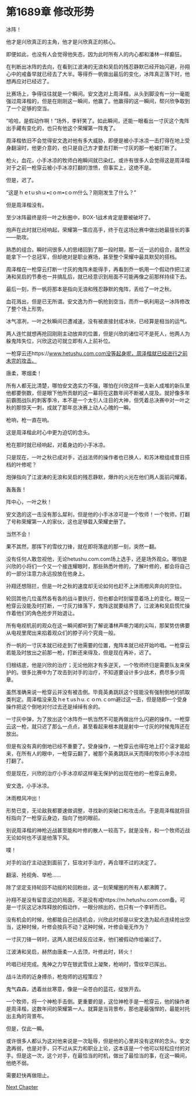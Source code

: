# 第1689章 修改形势

冰阵！

他才是兴欣真正的主角，他才是兴欣真正的核心。

即便如此，也没有人会觉得他失态，因为此时所有人的内心都和潘林一样癫狂。

在判断出冰阵的去向，在看到江波涛的无浪和吴启的残忍静默已经开始闪避，孙翔心中的戒备早就已经去了大半。等得乔一帆做出最后的变化，冰阵真正落下时，他想再应对已经迟了。

比赛场上，争得往往就是一个瞬间。安文逸对上周泽楷，从头到脚没有一分一毫能强过周泽楷的，但是在刚刚这一瞬间，他赢了。他赢得的这一瞬间，帮兴欣争取到了一个足够的空当。

“哈哈，是假动作啊！”场外，李轩笑了。如此瞬间，还能一眼看出一寸灰这个鬼阵出手藏有变化的，也只有他这个荣耀第一阵鬼了。

周泽楷依旧不会觉得安文逸对他有多大威胁，即便是被小手冰凉一击打得在地上受身翻滚时，他更介意的，也只是自己方才要去打断一寸灰的那一枪被打断了。

枪火，血花，小手冰凉的牧师白袍瞬间就已染红。或许有很多人会觉得这是周泽楷对于之前一枪穿云被小手冰凉打翻的泄愤，但事实上，这绝不是。

但是，迟了。

“这是ｈｅtｕshｕ•cｏm•cｏｍ什么？刚刚发生了什么？”

但是周泽楷没有。

至少冰阵最终是将一叶之秋圈中，BOX-1战术肯定是要被破坏了。

炮声在此时就已经响起，荣耀第一策应高手，终于在这场比赛中做出她最擅长的事——助攻。

熟悉的组合。瞬时间很多人的思绪回到了那一段时期，那一近一远的组合，虽然没能拿下一个总冠军，但却绝对是职业赛场，甚至整个荣耀中最具默契的搭档。

周泽楷在一枪穿云打断一寸灰的鬼阵未能得手，再看到乔一帆用一个假动作把江波涛和吴启的节奏也一并搞乱后，就已经意识到局面不可能再像之前那样持续下去。

最后一刻，乔一帆将那本是指向无浪和残忍静默的鬼阵，丢给了一叶之秋。

血花溅出，但是已无所谓。安文逸为乔一帆抢到空当，而乔一帆利用这一冰阵修改了整个场上形势。

冰气凛冽，一叶之秋瞬间已遭减速，没有被直接封成冰块，已经算是相当的运气。

两人连忙就想再抢回刚刚主动放弃的位置，但是兴欣的诸位可不是死人，他两人为躲鬼阵失位，兴欣这边可就立即有人上前补位。

一枪穿云还https://www.hetushu.com.com没等起身呢，周泽楷就已经进行之前未完的攻击。

唐柔，寒烟柔！

所有人都无比清楚，哪怕安文逸实力不强，哪怕在兴欣这样一支新人成堆的新队里他都要倒数，但是眼下他所贡献的这一幕将在这数年间不断被人提及。就好像多年前霸图战队的刺客季冷，本不是一个太引人注目的大神，但凭着总决赛中对一叶之秋的那惊天一刺，成就了那年总决赛上动人心魄的一瞬。

枪响，枪一直在响。

这是周泽楷此时心中更为迫切的念头。

枪在那时就已经响起，对着身边的小手冰凉。

只是现在，一叶之秋已成对手，近战法师的操作者也已换人，和苏沐橙组成昔日搭档的叶修呢？

炮弹指向了江波涛的无浪和吴启的残忍静默，爆炸的火光在他们两人面前闪耀着。

轰轰轰！

阵中心，一叶之秋！

安文逸的这一击没有那么犀利，但是他的小手冰凉可是一个牧师！一个牧师，打翻了号称荣耀第一人的家伙，这也足够载入荣耀史册了。

当然不会！

果不其然，那挥下的雪纹刀锋，就在即将落底的那一刻，突然一翻。

没有任何人敢忽视他，无论hetushu.com.com场上选手，还是场外观众。哪怕是兴欣的小将们一个又一个接连耀眼时，那些熟悉叶修的，了解叶修的，都会将自己的一部分注意力永远投放在他身上。

孙翔还想阻拦，但是一叶之秋的速度却无论如何也赶不上沐雨橙风奔向的空位。

轮回其他几位虽然各有各的战斗要执行，但也都会时刻留意着场上的变化。眼见一枪穿云没能及时打断，一寸灰刀锋落下，鬼阵这就要结界了，江波涛和吴启慌忙操作着他们的角色抢步开始退让。

所有电视机前的观众在这一瞬间都听到了解说潘林声嘶力竭的尖叫，那架势仿佛要从电视里爬出来掐着观众们的脖子问个究竟一般。

乔一帆的一寸灰本就已经走到了他需要的位置，鬼阵本就已经开始吟唱。一枪穿云若能及时放出之前那一枪，打断还来得及，但是现在再补，迟了。

归根结底，他是兴欣的治疗；无论他刚才有多逆天，一个牧师终归是需要队友来保护的。很多比赛中为了攻击到对手的治疗，不知道要设计多少战术，费尽多少周章。

虽然准确来说一枪穿云并没有被击倒。毕竟英勇跳跃这个技能没有强制倒地的抓取类判定。周泽楷没来及ｈeｔusｈu.ｃｏｍ.ｃoｍ避过这一击，但是随即一个受身操作把这个倒地对付过去还是绰绰有余的。

一寸灰中弹，为了放出这个冰阵乔一帆当然不可能再做出什么闪避的操作。一枪穿云这一枪，就只迟了那么一点点，甚至看起来根本就是射中一寸灰的时候鬼阵还在放出。

但是有没有真的倒地已经不重要了。受身操作，一枪穿云也得在地上打个滚才能起来，在所有人的眼中，一枪穿云翻了，被那个英勇跳跃从天而降的牧师小手冰凉给打翻了。

但是现在，兴欣的治疗小手冰凉却这样毫无保护的出现在他的一枪穿云身旁。

安文逸，小手冰凉。

沐雨橙风冲出！

形势已变，无论敌我都要速做调整，寻找新的突破口和攻击点。于是周泽楷就将目标指向了一枪穿云身边，指向了他的眼前。

别说周泽楷的神枪近战甚至能和叶修的散人一较高下，就是没有，和一个牧师近战无论如何也不该是他落下风。

噗！

对手的治疗主动送到面前了，狂攻对手治疗，再合理不过的决定了。

翻滚、抢视角、举枪……

除了坚定支持轮回不动摇的轮回粉丝，这一刻荣耀圈的所有人都沸腾了。

孙翔不是没有留意这边的局面，不是没有戒https://m.hetushu.com.com备。可是一寸灰这记冰阵释放的假动作，一眼分辨出的，也只有一个李轩而已。

没有机会的时候，他都能自己创造机会，兴欣此时却是以安文逸为起点连续抢出空当，这种时候，叶修会按兵不动？这种时候，叶修会毫无作为？

一寸灰刀锋一转时，这两人就已经反应过来，他们被假动作给骗过了。

江波涛和吴启，赫然由唐柔一人去顶，叶修此时，转火！

吟唱已经完成。鬼神之力早在银武雪纹上凝聚，枪响时，雪纹早已挥出。

战斗法师的近身搏杀，枪炮师的远程策应？

鬼气森森，透着丝丝寒意，像是一朵苍白的蓝花，绽放开去。

一个牧师，将一个神枪手击倒。更重要的是，这位神枪手是一枪穿云，他的操作者是周泽楷，这数年间的荣耀第一人。就算是当背景布，那也是最强悍的，最能衬托出主角的背景布。

但是，仅此一瞬。

或许很多人都认为这对他来说是一次耻辱，但是他的心里并没有这样的念头。安文逸再弱，也是对手，只不过从实力和职业上论，这本该是一个他可以轻松应付的对手。但是这一次，这个对手，在最恰当的时机，做出了最恰当的事，在这一瞬间，他绝不弱。

需要赶快再做阻止。



[Next Chapter](%E7%AC%AC1690%E7%AB%A0%20%E6%B5%81%E6%98%9F%E8%88%AC%E7%9A%84%E6%88%98%E5%A3%AB%E5%85%89%E8%8A%92.md)